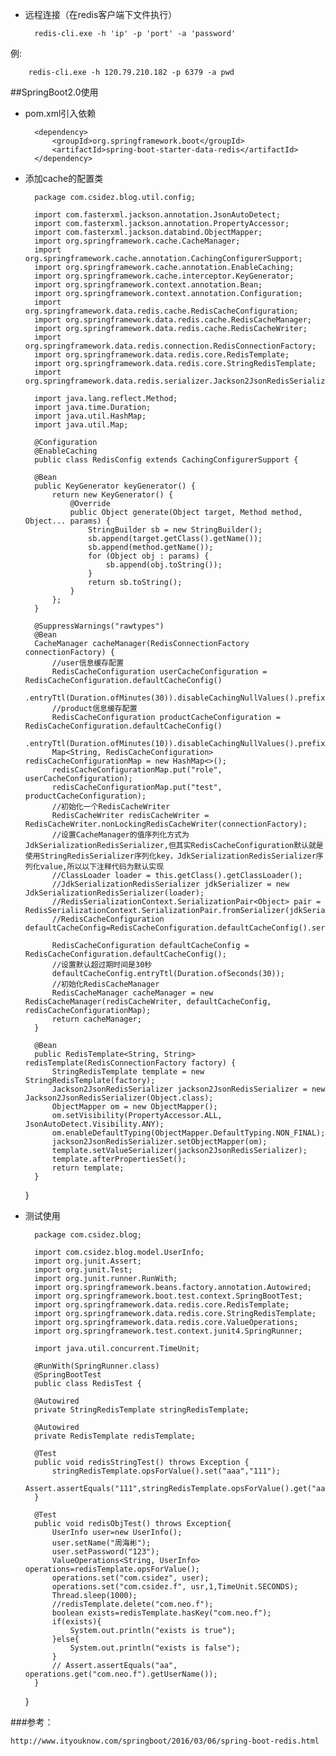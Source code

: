 - 远程连接（在redis客户端下文件执行）
	
		redis-cli.exe -h 'ip' -p 'port' -a 'password'
例:

		redis-cli.exe -h 120.79.210.182 -p 6379 -a pwd



##SpringBoot2.0使用

- pom.xml引入依赖
	
	
	    <dependency>
	        <groupId>org.springframework.boot</groupId>
	        <artifactId>spring-boot-starter-data-redis</artifactId>
	    </dependency>

- 添加cache的配置类
		
		package com.csidez.blog.util.config;

		import com.fasterxml.jackson.annotation.JsonAutoDetect;
		import com.fasterxml.jackson.annotation.PropertyAccessor;
		import com.fasterxml.jackson.databind.ObjectMapper;
		import org.springframework.cache.CacheManager;
		import org.springframework.cache.annotation.CachingConfigurerSupport;
		import org.springframework.cache.annotation.EnableCaching;
		import org.springframework.cache.interceptor.KeyGenerator;
		import org.springframework.context.annotation.Bean;
		import org.springframework.context.annotation.Configuration;
		import org.springframework.data.redis.cache.RedisCacheConfiguration;
		import org.springframework.data.redis.cache.RedisCacheManager;
		import org.springframework.data.redis.cache.RedisCacheWriter;
		import org.springframework.data.redis.connection.RedisConnectionFactory;
		import org.springframework.data.redis.core.RedisTemplate;
		import org.springframework.data.redis.core.StringRedisTemplate;
		import org.springframework.data.redis.serializer.Jackson2JsonRedisSerializer;
		
		import java.lang.reflect.Method;
		import java.time.Duration;
		import java.util.HashMap;
		import java.util.Map;
		
		@Configuration
		@EnableCaching
		public class RedisConfig extends CachingConfigurerSupport {

	    @Bean
	    public KeyGenerator keyGenerator() {
	        return new KeyGenerator() {
	            @Override
	            public Object generate(Object target, Method method, Object... params) {
	                StringBuilder sb = new StringBuilder();
	                sb.append(target.getClass().getName());
	                sb.append(method.getName());
	                for (Object obj : params) {
	                    sb.append(obj.toString());
	                }
	                return sb.toString();
	            }
	        };
	    }
	
	    @SuppressWarnings("rawtypes")
	    @Bean
	    CacheManager cacheManager(RedisConnectionFactory connectionFactory) {
	        //user信息缓存配置
	        RedisCacheConfiguration userCacheConfiguration = RedisCacheConfiguration.defaultCacheConfig()
	                .entryTtl(Duration.ofMinutes(30)).disableCachingNullValues().prefixKeysWith("role");
	        //product信息缓存配置
	        RedisCacheConfiguration productCacheConfiguration = RedisCacheConfiguration.defaultCacheConfig()
	                .entryTtl(Duration.ofMinutes(10)).disableCachingNullValues().prefixKeysWith("test");
	        Map<String, RedisCacheConfiguration> redisCacheConfigurationMap = new HashMap<>();
	        redisCacheConfigurationMap.put("role", userCacheConfiguration);
	        redisCacheConfigurationMap.put("test", productCacheConfiguration);
	        //初始化一个RedisCacheWriter
	        RedisCacheWriter redisCacheWriter = RedisCacheWriter.nonLockingRedisCacheWriter(connectionFactory);
	        //设置CacheManager的值序列化方式为JdkSerializationRedisSerializer,但其实RedisCacheConfiguration默认就是使用StringRedisSerializer序列化key，JdkSerializationRedisSerializer序列化value,所以以下注释代码为默认实现
	        //ClassLoader loader = this.getClass().getClassLoader();
	        //JdkSerializationRedisSerializer jdkSerializer = new JdkSerializationRedisSerializer(loader);
	        //RedisSerializationContext.SerializationPair<Object> pair = RedisSerializationContext.SerializationPair.fromSerializer(jdkSerializer);
	        //RedisCacheConfiguration defaultCacheConfig=RedisCacheConfiguration.defaultCacheConfig().serializeValuesWith(pair);
	
	        RedisCacheConfiguration defaultCacheConfig = RedisCacheConfiguration.defaultCacheConfig();
	        //设置默认超过期时间是30秒
	        defaultCacheConfig.entryTtl(Duration.ofSeconds(30));
	        //初始化RedisCacheManager
	        RedisCacheManager cacheManager = new RedisCacheManager(redisCacheWriter, defaultCacheConfig, redisCacheConfigurationMap);
	        return cacheManager;
	    }
	
	    @Bean
	    public RedisTemplate<String, String> redisTemplate(RedisConnectionFactory factory) {
	        StringRedisTemplate template = new StringRedisTemplate(factory);
	        Jackson2JsonRedisSerializer jackson2JsonRedisSerializer = new Jackson2JsonRedisSerializer(Object.class);
	        ObjectMapper om = new ObjectMapper();
	        om.setVisibility(PropertyAccessor.ALL, JsonAutoDetect.Visibility.ANY);
	        om.enableDefaultTyping(ObjectMapper.DefaultTyping.NON_FINAL);
	        jackson2JsonRedisSerializer.setObjectMapper(om);
	        template.setValueSerializer(jackson2JsonRedisSerializer);
	        template.afterPropertiesSet();
	        return template;
	    }
	
	}
			
- 测试使用
	
		package com.csidez.blog;
	
		import com.csidez.blog.model.UserInfo;
		import org.junit.Assert;
		import org.junit.Test;
		import org.junit.runner.RunWith;
		import org.springframework.beans.factory.annotation.Autowired;
		import org.springframework.boot.test.context.SpringBootTest;
		import org.springframework.data.redis.core.RedisTemplate;
		import org.springframework.data.redis.core.StringRedisTemplate;
		import org.springframework.data.redis.core.ValueOperations;
		import org.springframework.test.context.junit4.SpringRunner;
		
		import java.util.concurrent.TimeUnit;
		
		@RunWith(SpringRunner.class)
		@SpringBootTest
		public class RedisTest {
	
	    @Autowired
	    private StringRedisTemplate stringRedisTemplate;
	
	    @Autowired
	    private RedisTemplate redisTemplate;
	
	    @Test
	    public void redisStringTest() throws Exception {
	        stringRedisTemplate.opsForValue().set("aaa","111");
	        Assert.assertEquals("111",stringRedisTemplate.opsForValue().get("aaa"));
	    }
	
	    @Test
	    public void redisObjTest() throws Exception{
	        UserInfo user=new UserInfo();
	        user.setName("周海彬");
	        user.setPassword("123");
	        ValueOperations<String, UserInfo> operations=redisTemplate.opsForValue();
	        operations.set("com.csidez", user);
	        operations.set("com.csidez.f", usr,1,TimeUnit.SECONDS);
	        Thread.sleep(1000);
	        //redisTemplate.delete("com.neo.f");
	        boolean exists=redisTemplate.hasKey("com.neo.f");
	        if(exists){
	            System.out.println("exists is true");
	        }else{
	            System.out.println("exists is false");
	        }
	        // Assert.assertEquals("aa", operations.get("com.neo.f").getUserName());
	    }
	
	}


###参考：
	
	http://www.ityouknow.com/springboot/2016/03/06/spring-boot-redis.html